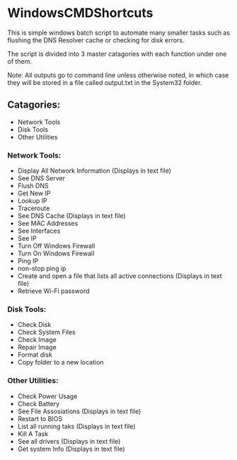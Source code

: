 # WindowsCMDShortcuts

This is simple windows batch script to automate many smaller tasks such as flushing the DNS Resolver cache or checking for disk errors.

The script is divided into 3 master catagories with each function under one of them.

Note: All outputs go to command line unless otherwise noted, in which case they will be stored in a file called output.txt in the System32 folder.

## Catagories:
- Network Tools
- Disk Tools
- Other Utilities

### Network Tools:
- Display All Network Information (Displays in text file)
- See DNS Server
- Flush DNS
- Get New IP
- Lookup IP
- Traceroute
- See DNS Cache (Displays in text file)
- See MAC Addresses
- See Interfaces
- See IP
- Turn Off Windows Firewall
- Turn On Windows Firewall
- Ping IP
- non-stop ping ip
- Create and open a file that lists all active connections (Displays in text file)
- Retrieve Wi-Fi password

### Disk Tools:
- Check Disk
- Check System Files
- Check Image
- Repair Image
- Format disk
- Copy folder to a new location

### Other Utilities:
- Check Power Usage
- Check Battery
- See File Assosiations (Displays in text file)
- Restart to BIOS
- List all running taks (Displays in text file)
- Kill A Task
- See all drivers (Displays in text file)
- Get system Info (Displays in text file)
